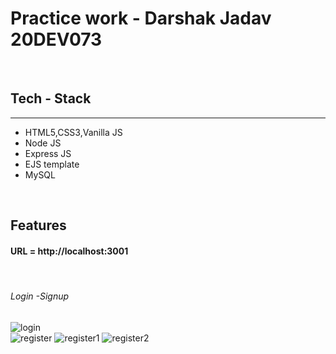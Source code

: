 <h1>Practice work - Darshak Jadav 20DEV073</h1>
<br>
<h2>Tech - Stack</h2>
<hr>
<ul>
  <li>HTML5,CSS3,Vanilla JS</li>
   <li>Node JS</li>
  <li>Express JS</li>
  <li>EJS template</li>
  <li>MySQL</li>
</ul>
<br>
<h2>Features</h2>
<h4>URL = http://localhost:3001</h4>
<br>
<h6>Login -Signup</h6>

![login](https://github.com/darshakjadav1212/practice_work_eSparkBiz/assets/165070828/4dbb344a-64c6-4ba0-9636-5b0460c74a9a)
<br>
![register](https://github.com/darshakjadav1212/practice_work_eSparkBiz/assets/165070828/994798f7-0416-420c-b7eb-7ac9f5d50196)
![register1](https://github.com/darshakjadav1212/practice_work_eSparkBiz/assets/165070828/1ce069f5-0806-44c6-aa47-bbf7f1a56369)
![register2](https://github.com/darshakjadav1212/practice_work_eSparkBiz/assets/165070828/c1fb56f9-765e-44b8-ba3f-ba5da0c7a20d)





